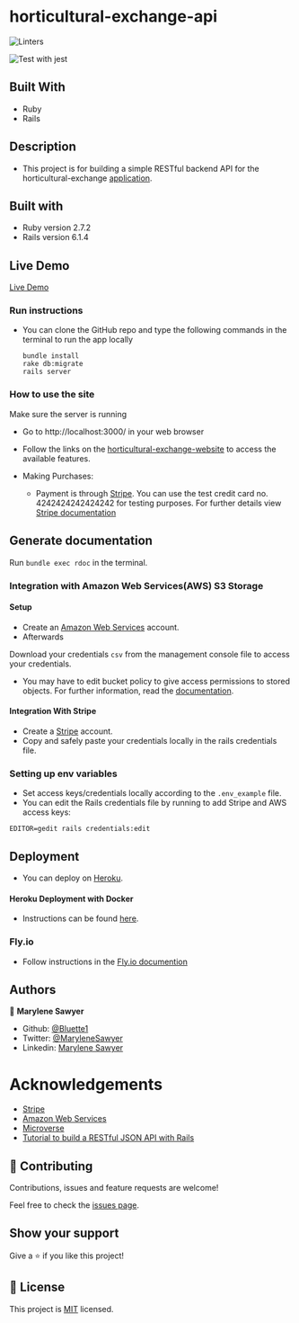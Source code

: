 # horticultural-exchange-api

![Linters](https://github.com/Bluette1/horticultural-exchange-api/workflows/Linters/badge.svg)

![Test with jest](https://github.com/Bluette1/horticultural-exchange-api/workflows/Test%20with%20jest/badge.svg)

## Built With
- Ruby
- Rails 

## Description
- This project is for building a simple RESTful backend API for the horticultural-exchange [application](https://xchange-plant-app.herokuapp.com/).

## Built with
- Ruby version 2.7.2
- Rails version 6.1.4

## Live Demo
[Live Demo](https://igrow-api.onrender.com)

### Run instructions 
-  You can clone the GitHub repo and type the following commands in the terminal to run the app locally 
    ```
    bundle install
    rake db:migrate
    rails server
    ```

### How to use the site
Make sure the server is running
- Go to http://localhost:3000/ in your web browser


- Follow the links on the [horticultural-exchange-website](https://igrow-app.fly.dev/) to access the available features.

- Making Purchases:
  - Payment is through [Stripe](https://stripe.com). You can use the test credit card no.  4242424242424242 for testing purposes. For further details view [Stripe documentation](https://stripe.com/docs/testing)

## Generate documentation
Run `bundle exec rdoc` in the terminal.

### Integration with Amazon Web Services(AWS) S3 Storage
#### Setup
- Create an [Amazon Web Services](https://signin.aws.amazon.com/) account.
- Afterwards

Download your credentials `csv` from the management console file to access your credentials.
- You may have to edit bucket policy to give access permissions to stored objects. For further information, read the [documentation](https://docs.aws.amazon.com/AmazonS3/latest/userguide/example-bucket-policies.html).

#### Integration With Stripe
- Create a [Stripe](https://dashboard.stripe.com/register) account.
- Copy and safely paste your credentials locally in the rails credentials file.

### Setting up env variables
 - Set access keys/credentials locally according to the `.env_example` file.
 - You can edit the Rails credentials file by running to add Stripe and AWS access keys:

 ``` 
 EDITOR=gedit rails credentials:edit
 ```


## Deployment
- You can deploy on [Heroku](https://devcenter.heroku.com/categories/ruby-support).
#### Heroku Deployment with Docker
- Instructions can be found [here]( 
 https://betterprogramming.pub/how-to-containerize-and-deploy-apps-with-docker-and-heroku-b1c49e5bc070).

 ### Fly.io
  - Follow instructions in the [Fly.io documention](https://fly.io/docs/rails/getting-started//)

## Authors

👤 **Marylene Sawyer**
- Github: [@Bluette1](https://github.com/Bluette1)
- Twitter: [@MaryleneSawyer](https://twitter.com/MaryleneSawyer)
- Linkedin: [Marylene Sawyer](https://www.linkedin.com/in/marylene-sawyer)

# Acknowledgements
- [Stripe](https://dashboard.stripe.com/login?redirect=%2Ftest%2Fpayments)
- [Amazon Web Services](https://signin.aws.amazon.com/)
- [Microverse](https://www.microverse.org/)
- [Tutorial to build a RESTful JSON API with Rails](https://scotch.io/tutorials/build-a-restful-json-api-with-rails-5-part-one)

## 🤝 Contributing

Contributions, issues and feature requests are welcome!

Feel free to check the [issues page](https://github.com/Bluette1/horticultural-exchange-api/issues).

## Show your support

Give a ⭐️ if you like this project!

## 📝 License

This project is [MIT](https://opensource.org/licenses/MIT) licensed.

